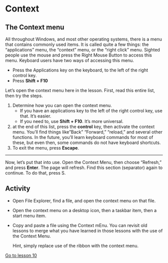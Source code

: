 Context
=================

The Context menu
----------------

All throughout Windows, and most other operating systems, there is a
menu that contains commonly used items. It is called quite a few things:
the “applications” menu, the “context” menu, or the “right click” menu.
Sighted people use the mouse and press the Right Mouse Button to access
this menu. Keyboard users have two ways of accessing this menu.

-   Press the Applications key on the keyboard, to the left of the right
    control key.
-   Press **Shift + F10**

Let’s open the context menu here in the lesson. First, read this entire
list, then try the steps.

1.  Determine how you can open the context menu.
    -   If you have an applications key to the left of the right control
        key, use that. It’s easier.
    -   If you need to, use **Shift + F10**. It’s more universal.
2.  at the end of this list, press the **control** key, then activate
    the context menu. You’ll find things like”Back” “Forward,” “reload,”
    and several other functions. In the future, you’ll learn keyboard
    commands for most of these, but even then, some commands do not have
    keyboard shortcuts.
3.  To exit the menu, press **Escape**.

------------------------------------------------------------------------

Now, let’s put that into use. Open the Context Menu, then choose
“Refresh,” and press **Enter**. The page will refresh. Find this section
(separator) again to continue. To do that, press S.

Activity
--------

-   Open File Explorer, find a file, and open the context menu on that
    file.

-   Open the context menu on a desktop icon, then a taskbar item, then a
    start menu item.

-   Copy and paste a file using the Context mEnu. You can revisit old
    lessons to merge what you have learned in those lessons with the use
    of the Context Menu.

    <aside markdown="1">

    Hint, simply replace use of the ribbon with the context menu.

    </aside>

[Go to lesson 10](Lesson%2010%20-%20Editing%20Text.md)
